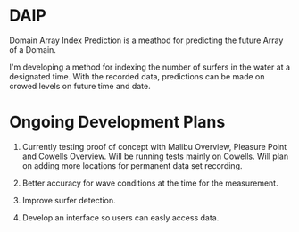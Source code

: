# DAIP
Domain Array Index Prediction is a meathod for predicting the future Array of a Domain.

I'm developing a method for indexing the number of surfers in the water at a designated time. With the recorded data, predictions can be made on crowed levels on future time and date.

# Ongoing Development Plans
1. Currently testing proof of concept with Malibu Overview, Pleasure Point and Cowells Overview. Will be running tests mainly on Cowells. Will plan on adding more locations for permanent data set recording.

2. Better accuracy for wave conditions at the time for the measurement.

3. Improve surfer detection. 

4. Develop an interface so users can easly access data.  
